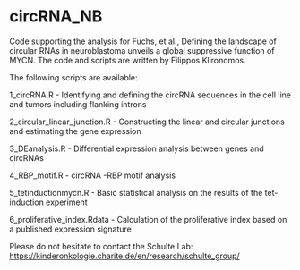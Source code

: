 # circRNA_NB
Code supporting the analysis for Fuchs, et al., Defining the landscape of circular RNAs in neuroblastoma unveils a global suppressive function of MYCN. The code and scripts are written by Filippos Klironomos.

The following scripts are available:

 1_circRNA.R - Identifying and defining the circRNA sequences in the cell line and tumors including flanking introns

2_circular_linear_junction.R - Constructing the linear and circular junctions and estimating the gene expression 

3_DEanalysis.R - Differential expression analysis between genes and circRNAs 

4_RBP_motif.R - circRNA -RBP motif analysis

5_tetinductionmycn.R - Basic statistical analysis on the results of the tet-induction experiment

6_proliferative_index.Rdata - Calculation of the proliferative index based on a published expression signature



Please do not hesitate to contact the Schulte Lab: https://kinderonkologie.charite.de/en/research/schulte_group/
